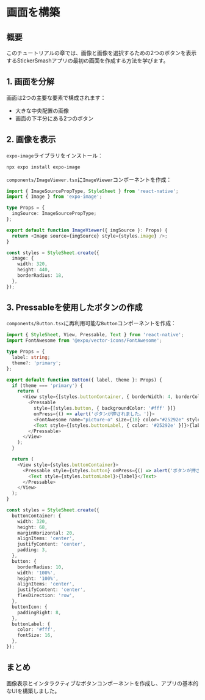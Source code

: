 # 画面を構築

## 概要

このチュートリアルの章では、画像と画像を選択するための2つのボタンを表示するStickerSmashアプリの最初の画面を作成する方法を学びます。

## 1. 画面を分解

画面は2つの主要な要素で構成されます：
- 大きな中央配置の画像
- 画面の下半分にある2つのボタン

## 2. 画像を表示

`expo-image`ライブラリをインストール：

```bash
npx expo install expo-image
```

`components/ImageViewer.tsx`に`ImageViewer`コンポーネントを作成：

```typescript
import { ImageSourcePropType, StyleSheet } from 'react-native';
import { Image } from 'expo-image';

type Props = {
  imgSource: ImageSourcePropType;
};

export default function ImageViewer({ imgSource }: Props) {
  return <Image source={imgSource} style={styles.image} />;
}

const styles = StyleSheet.create({
  image: {
    width: 320,
    height: 440,
    borderRadius: 18,
  },
});
```

## 3. Pressableを使用したボタンの作成

`components/Button.tsx`に再利用可能な`Button`コンポーネントを作成：

```typescript
import { StyleSheet, View, Pressable, Text } from 'react-native';
import FontAwesome from '@expo/vector-icons/FontAwesome';

type Props = {
  label: string;
  theme?: 'primary';
};

export default function Button({ label, theme }: Props) {
  if (theme === 'primary') {
    return (
      <View style={[styles.buttonContainer, { borderWidth: 4, borderColor: '#ffd33d', borderRadius: 18 }]}>
        <Pressable
          style={[styles.button, { backgroundColor: '#fff' }]}
          onPress={() => alert('ボタンが押されました。')}>
          <FontAwesome name="picture-o" size={18} color="#25292e" style={styles.buttonIcon} />
          <Text style={[styles.buttonLabel, { color: '#25292e' }]}>{label}</Text>
        </Pressable>
      </View>
    );
  }

  return (
    <View style={styles.buttonContainer}>
      <Pressable style={styles.button} onPress={() => alert('ボタンが押されました。')}>
        <Text style={styles.buttonLabel}>{label}</Text>
      </Pressable>
    </View>
  );
}

const styles = StyleSheet.create({
  buttonContainer: {
    width: 320,
    height: 68,
    marginHorizontal: 20,
    alignItems: 'center',
    justifyContent: 'center',
    padding: 3,
  },
  button: {
    borderRadius: 10,
    width: '100%',
    height: '100%',
    alignItems: 'center',
    justifyContent: 'center',
    flexDirection: 'row',
  },
  buttonIcon: {
    paddingRight: 8,
  },
  buttonLabel: {
    color: '#fff',
    fontSize: 16,
  },
});
```

## まとめ

画像表示とインタラクティブなボタンコンポーネントを作成し、アプリの基本的なUIを構築しました。
